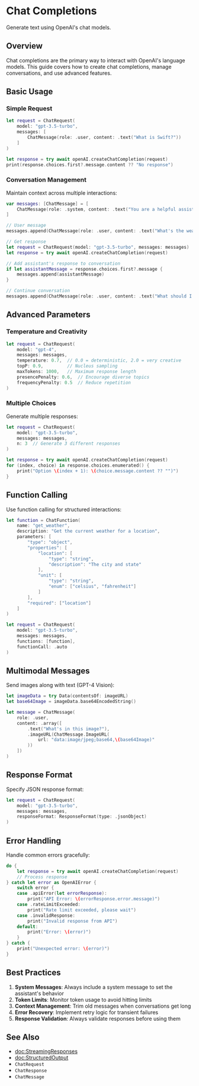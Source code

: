 # Chat Completions

Generate text using OpenAI's chat models.

## Overview

Chat completions are the primary way to interact with OpenAI's language models. This guide covers how to create chat completions, manage conversations, and use advanced features.

## Basic Usage

### Simple Request

```swift
let request = ChatRequest(
    model: "gpt-3.5-turbo",
    messages: [
        ChatMessage(role: .user, content: .text("What is Swift?"))
    ]
)

let response = try await openAI.createChatCompletion(request)
print(response.choices.first?.message.content ?? "No response")
```

### Conversation Management

Maintain context across multiple interactions:

```swift
var messages: [ChatMessage] = [
    ChatMessage(role: .system, content: .text("You are a helpful assistant."))
]

// User message
messages.append(ChatMessage(role: .user, content: .text("What's the weather like?")))

// Get response
let request = ChatRequest(model: "gpt-3.5-turbo", messages: messages)
let response = try await openAI.createChatCompletion(request)

// Add assistant's response to conversation
if let assistantMessage = response.choices.first?.message {
    messages.append(assistantMessage)
}

// Continue conversation
messages.append(ChatMessage(role: .user, content: .text("What should I wear?")))
```

## Advanced Parameters

### Temperature and Creativity

```swift
let request = ChatRequest(
    model: "gpt-4",
    messages: messages,
    temperature: 0.7,  // 0.0 = deterministic, 2.0 = very creative
    topP: 0.9,         // Nucleus sampling
    maxTokens: 1000,   // Maximum response length
    presencePenalty: 0.6,  // Encourage diverse topics
    frequencyPenalty: 0.5  // Reduce repetition
)
```

### Multiple Choices

Generate multiple responses:

```swift
let request = ChatRequest(
    model: "gpt-3.5-turbo",
    messages: messages,
    n: 3  // Generate 3 different responses
)

let response = try await openAI.createChatCompletion(request)
for (index, choice) in response.choices.enumerated() {
    print("Option \(index + 1): \(choice.message.content ?? "")")
}
```

## Function Calling

Use function calling for structured interactions:

```swift
let function = ChatFunction(
    name: "get_weather",
    description: "Get the current weather for a location",
    parameters: [
        "type": "object",
        "properties": [
            "location": [
                "type": "string",
                "description": "The city and state"
            ],
            "unit": [
                "type": "string",
                "enum": ["celsius", "fahrenheit"]
            ]
        ],
        "required": ["location"]
    ]
)

let request = ChatRequest(
    model: "gpt-3.5-turbo",
    messages: messages,
    functions: [function],
    functionCall: .auto
)
```

## Multimodal Messages

Send images along with text (GPT-4 Vision):

```swift
let imageData = try Data(contentsOf: imageURL)
let base64Image = imageData.base64EncodedString()

let message = ChatMessage(
    role: .user,
    content: .array([
        .text("What's in this image?"),
        .imageURL(ChatMessage.ImageURL(
            url: "data:image/jpeg;base64,\(base64Image)"
        ))
    ])
)
```

## Response Format

Specify JSON response format:

```swift
let request = ChatRequest(
    model: "gpt-3.5-turbo",
    messages: messages,
    responseFormat: ResponseFormat(type: .jsonObject)
)
```

## Error Handling

Handle common errors gracefully:

```swift
do {
    let response = try await openAI.createChatCompletion(request)
    // Process response
} catch let error as OpenAIError {
    switch error {
    case .apiError(let errorResponse):
        print("API Error: \(errorResponse.error.message)")
    case .rateLimitExceeded:
        print("Rate limit exceeded, please wait")
    case .invalidResponse:
        print("Invalid response from API")
    default:
        print("Error: \(error)")
    }
} catch {
    print("Unexpected error: \(error)")
}
```

## Best Practices

1. **System Messages**: Always include a system message to set the assistant's behavior
2. **Token Limits**: Monitor token usage to avoid hitting limits
3. **Context Management**: Trim old messages when conversations get long
4. **Error Recovery**: Implement retry logic for transient failures
5. **Response Validation**: Always validate responses before using them

## See Also

- <doc:StreamingResponses>
- <doc:StructuredOutput>
- ``ChatRequest``
- ``ChatResponse``
- ``ChatMessage``